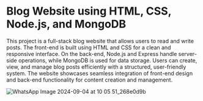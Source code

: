# Blog Website using HTML, CSS, Node.js, and MongoDB

This project is a full-stack blog website that allows users to read and write posts. The front-end is built using HTML and CSS for a clean and responsive interface. On the back-end, Node.js and Express handle server-side operations, while MongoDB is used for data storage. Users can create, view, and manage blog posts efficiently with a structured, user-friendly system. The website showcases seamless integration of front-end design and back-end functionality for content creation and management.

![WhatsApp Image 2024-09-04 at 10 05 51_268e0d9b](https://github.com/user-attachments/assets/99f149f7-0d68-4117-abec-e3e65fdb4414)
